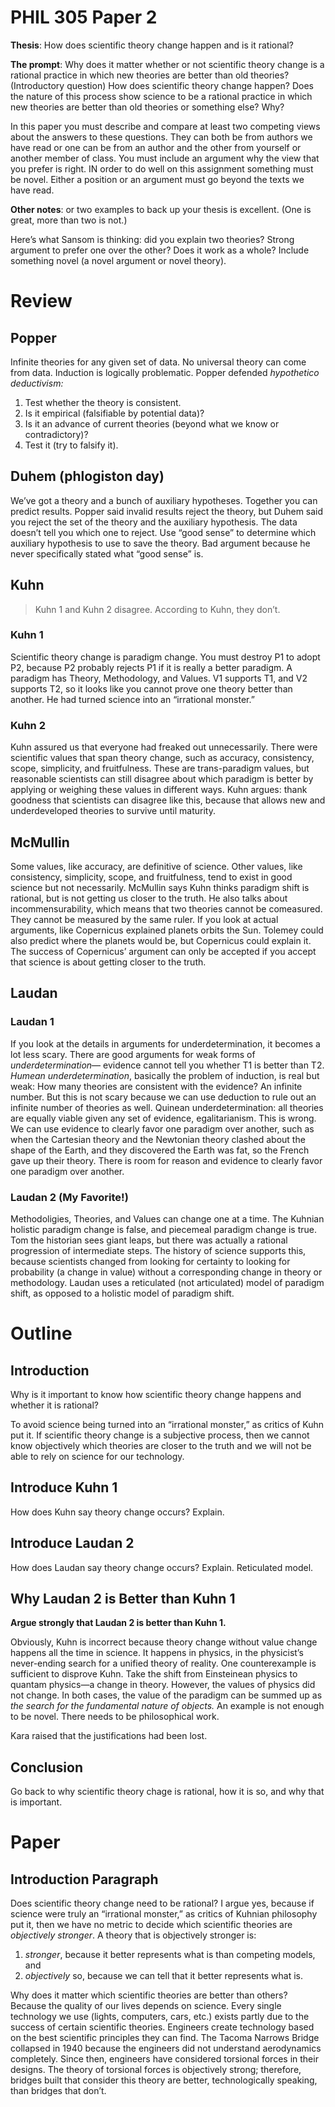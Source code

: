 # PHIL 305 Paper 2

**Thesis**: How does scientific theory change happen and is it rational?

**The prompt**: Why does it matter whether or not scientific theory change is a  rational practice in which new theories are better than old theories? (Introductory question) How does scientific theory change happen? Does the nature of this  process show science to be a rational practice in which new theories are better than old theories or something else? Why?

In this paper you must describe and compare at least two competing views about the answers to these questions. They can both be from  authors we have read or one can be from an author and the other from  yourself or another member of class. You must include an argument why  the view that you prefer is right. IN order to do well on this  assignment something must be novel. Either a position or an argument  must go beyond the texts we have read.

**Other notes**: or two examples to back up your thesis is excellent. (One is great, more than two is not.)

Here’s what Sansom is thinking: did you explain two theories? Strong argument to prefer one over the other? Does it work as a whole? Include something novel (a novel argument or novel theory).

# Review

## Popper

Infinite theories for any given set of data. No universal theory can come from data. Induction is logically problematic. Popper defended *hypothetico deductivism:*

1. Test whether the theory is consistent.
2. Is it empirical (falsifiable by potential data)?
3. Is it an advance of current theories (beyond what we know or contradictory)?
4. Test it (try to falsify it).

## Duhem (phlogiston day)

We’ve got a theory and a bunch of auxiliary hypotheses. Together you can predict results. Popper said invalid results reject the theory, but Duhem said you reject the set of the theory and the auxiliary hypothesis. The data doesn’t tell you which one to reject. Use “good sense” to determine which auxiliary hypothesis to use to save the theory. Bad argument because he never specifically stated what “good sense” is.

## Kuhn

> Kuhn 1 and Kuhn 2 disagree. According to Kuhn, they don’t.

### Kuhn 1

Scientific theory change is paradigm change. You must destroy P1 to adopt P2, because P2 probably rejects P1 if it is really a better paradigm. A paradigm has Theory, Methodology, and Values. V1 supports T1, and V2 supports T2, so it looks like you cannot prove one theory better than another. He had turned science into an “irrational monster.”

### Kuhn 2

Kuhn assured us that everyone had freaked out unnecessarily. There were scientific values that span theory change, such as accuracy, consistency, scope, simplicity, and fruitfulness. These are trans-paradigm values, but reasonable scientists can still disagree about which paradigm is better by applying or weighing these values in different ways. Kuhn argues: thank goodness that scientists can disagree like this, because that allows new and underdeveloped theories to survive until maturity.

## McMullin

Some values, like accuracy, are definitive of science. Other values, like consistency, simplicity, scope, and fruitfulness, tend to exist in good science but not necessarily. McMullin says Kuhn thinks paradigm shift is rational, but is not getting us closer to the truth. He also talks about incommensurability, which means that two theories cannot be comeasured. They cannot be measured by the same ruler. If you look at actual arguments, like Copernicus explained planets orbits the Sun. Tolemey could also predict where the planets would be, but Copernicus could explain it. The success of Copernicus’ argument can only be accepted if you accept that science is about getting closer to the truth.

## Laudan

### Laudan 1

If you look at the details in arguments for underdetermination, it becomes a lot less scary. There are good arguments for weak forms of *underdetermination*— evidence cannot tell you whether T1 is better than T2. *Humean underdetermination*, basically the problem of induction, is real but weak: How many theories are consistent with the evidence? An infinite number. But this is not scary because we can use deduction to rule out an infinite number of theories as well. Quinean underdetermination: all theories are equally viable given any set of evidence, egalitarianism. This is wrong. We can use evidence to clearly favor one paradigm over another, such as when the Cartesian theory and the Newtonian theory clashed about the shape of the Earth, and they discovered the Earth was fat, so the French gave up their theory. There is room for reason and evidence to clearly favor one paradigm over another.

### Laudan 2 (My Favorite!)

Methodoligies, Theories, and Values can change one at a time. The Kuhnian holistic paradigm change is false, and piecemeal paradigm change is true. Tom the historian sees giant leaps, but there was actually a rational progression of intermediate steps. The history of science supports this, because scientists changed from looking for certainty to looking for probability (a change in value) without a corresponding change in theory or methodology. Laudan uses a reticulated (not articulated) model of paradigm shift, as opposed to a holistic model of paradigm shift.

# Outline

## Introduction

Why is it important to know how scientific theory change happens and whether it is rational?

To avoid science being turned into an “irrational monster,” as critics of Kuhn put it. If scientific theory change is a subjective process, then we cannot know objectively which theories are closer to the truth and we will not be able to rely on science for our technology.

## Introduce Kuhn 1

How does Kuhn say theory change occurs? Explain.

## Introduce Laudan 2

How does Laudan say theory change occurs? Explain. Reticulated model.

## Why Laudan 2 is Better than Kuhn 1

**Argue strongly that Laudan 2 is better than Kuhn 1.**

Obviously, Kuhn is incorrect because theory change without value change happens all the time in science. It happens in physics, in the physicist’s never-ending search for a unified theory of reality. One counterexample is sufficient to disprove Kuhn. Take the shift from Einsteinean physics to quantam physics—a change in theory. However, the values of physics did not change. In both cases, the value of the paradigm can be summed up as *the search for the fundamental nature of objects.* An example is not enough to be novel. There needs to be philosophical work.

Kara raised that the justifications had been lost.

## Conclusion

Go back to why scientific theory chage is rational, how it is so, and why that is important. 



# Paper

## Introduction Paragraph

Does scientific theory change need to be rational? I argue yes, because if science were truly an “irrational monster,” as critics of Kuhnian philosophy put it, then we have no metric to decide which scientific theories are *objectively stronger*. A theory that is objectively stronger is:

1. *stronger*, because it better represents what is than competing models, and
2. *objectively* so, because we can tell that it better represents what is.

Why does it matter which scientific theories are better than others? Because the quality of our lives depends on science. Every single technology we use (lights, computers, cars, etc.) exists partly due to the success of certain scientific theories. Engineers create technology based on the best scientific principles they can find. The Tacoma Narrows Bridge collapsed in 1940 because the engineers did not understand aerodynamics completely. Since then, engineers have considered torsional forces in their designs. The theory of torsional forces is objectively strong; therefore, bridges built that consider this theory are better, technologically speaking, than bridges that don’t.

